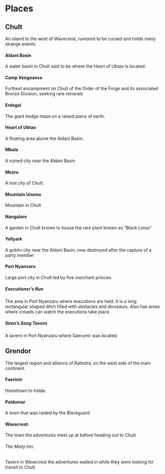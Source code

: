 # Places

## Chult
An island to the west of Wavecrest, rumored to be cursed and holds many strange events.

#### Aldani Basin
A water basin in Chult said to be where the Heart of Ubtao is located.

#### Camp Vengeance
Furthest encampment on Chult of the Order of the Forge and its associated Bronze Division, seeking rare minerals

#### Erdegal
The giant hedge maze on a raised piece of earth. 

#### Heart of Ubtao
A floating area above the Aldani Basin.

#### Mbala
A ruined city near the Aldani Basin

#### Mezro
A lost city of Chult.

#### Mountain Unomo
Mountain in Chult

#### Nangalore
A garden in Chult known to house the rare plant known as “Black Lotus”

#### Yellyark 
A goblin city near the Aldani Basin, now destroyed after the capture of a party member

#### Port Nyanzaru
Large port city in Chult led by five merchant princes.

##### Executioner’s Run
The area in Port Nyanzaru where executions are held. It is a long rectangular shaped ditch filled with obstacles and dinosaurs. Also has areas where crowds can watch the executions take place.

##### Siren’s Song Tavern
A tavern in Port Nyanzaru where Saerumir was located.

## Grendor
The largest region and alliance of Ralledra, on the west side of the main continent.

#### Faerimir
Hometown to Iralda.

#### Peldomar
A town that was raided by the Blackguard

#### Wavecrest: 
The town the adventures meet up at before heading out to Chult

###### The Misty Inn: 
Tavern in Wavecrest the adventures waited in while they were looking for transit to Chult
